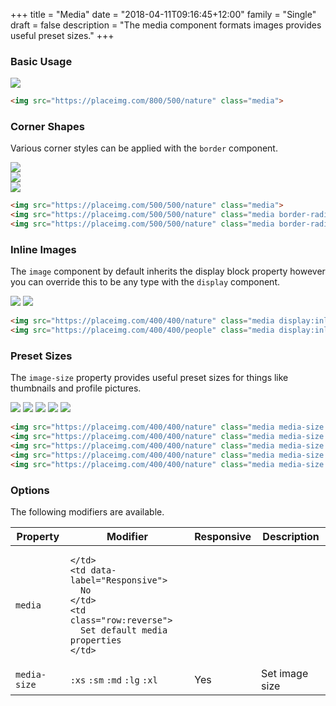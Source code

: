 +++
title = "Media"
date = "2018-04-11T09:16:45+12:00"
family = "Single"
draft = false
description = "The media component formats images provides useful preset sizes."
+++

### Basic Usage

<div class="margin-bottom:u6 max-width:14">
  <img src="https://placeimg.com/800/500/nature" class="media max-width:300px">
</div>

```html
<img src="https://placeimg.com/800/500/nature" class="media">
```


### Corner Shapes

Various corner styles can be applied with the `border` component.

<div class="margin-bottom:u6 max-width:10">
  <img src="https://placeimg.com/500/500/nature" class="media media-size:xl">
</div>

<div class="margin-bottom:u6 max-width:10">
  <img src="https://placeimg.com/500/500/nature" class="media media-size:xl border-radius">
</div>

<div class="margin-bottom:u6 max-width:10">
  <img src="https://placeimg.com/500/500/nature" class="media media-size:xl border-radius:round">
</div>

```html
<img src="https://placeimg.com/500/500/nature" class="media">
<img src="https://placeimg.com/500/500/nature" class="media border-radius">
<img src="https://placeimg.com/500/500/nature" class="media border-radius:round">
```

### Inline Images

The `image` component by default inherits the display block property however you can override this to be any type with the `display` component.

<img src="https://placeimg.com/400/400/nature" class="media media-size:xl display:inline-block">
<img src="https://placeimg.com/400/400/people" class="media media-size:xl display:inline-block">


```html
<img src="https://placeimg.com/400/400/nature" class="media display:inline-block">
<img src="https://placeimg.com/400/400/people" class="media display:inline-block">
```

### Preset Sizes

The `image-size` property provides useful preset sizes for things like thumbnails and profile pictures.

<img src="https://placeimg.com/400/400/nature" class="media media-size:xs margin-bottom:u6">
<img src="https://placeimg.com/400/400/nature" class="media media-size:sm margin-bottom:u6">
<img src="https://placeimg.com/400/400/nature" class="media media-size:md margin-bottom:u6">
<img src="https://placeimg.com/400/400/nature" class="media media-size:lg margin-bottom:u6">
<img src="https://placeimg.com/400/400/nature" class="media media-size:xl margin-bottom:u6">

```html
<img src="https://placeimg.com/400/400/nature" class="media media-size:xs">
<img src="https://placeimg.com/400/400/nature" class="media media-size:sm">
<img src="https://placeimg.com/400/400/nature" class="media media-size:md">
<img src="https://placeimg.com/400/400/nature" class="media media-size:lg">
<img src="https://placeimg.com/400/400/nature" class="media media-size:xl">
```

### Options

The following modifiers are available.

<table class="table width:100% table:pile table@sm:unpile">
  <thead>
    <tr>
      <th>
        Property
      </th>
      <th>
        Modifier
      </th>
      <th>
        Responsive
      </th>
      <th>
        Description
      </th>
    </tr>
  </thead>
  <tr>
    <td data-label="Properties">
      <code>media</code>
    </td>
    <td data-label="Attributes">

    </td>
    <td data-label="Responsive">
      No
    </td>
    <td class="row:reverse">
      Set default media properties
    </td>
  </tr>
  <tr>
    <td data-label="Properties">
      <code>media-size</code>
    </td>
    <td data-label="Attributes">
      <code>:xs</code> <code>:sm</code> <code>:md</code> <code>:lg</code> <code>:xl</code>
    </td>
    <td data-label="Responsive">
      Yes
    </td>
    <td class="row:reverse">
      Set image size
    </td>
  </tr>
</table>
